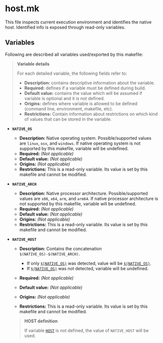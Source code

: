 # host.mk

This file inspects current execution environment and identifies the native host. Identified info is exposed through read-only variables.

## Variables

Following are described all variables used/exported by this makefile:

> **Variable details**
>
> For each detailed variable, the following fields refer to:
>
> * **Description:** contains descriptive information about the variable.
> * **Required:** defines if a variable must be defined during build.
> * **Default value:** contains the value which will be assumed if variable is optional and it is not defined.
> * **Origins:** defines where variable is allowed to be defined (command line, environment, makefile, etc).
> * **Restrictions:** Contain information about restrictions on which kind of values that can be stored in the variable.

<a name="NATIVE_OS"></a>
* **`NATIVE_OS`**

  * **Description:** Native operating system. Possible/supported values are `linux`, `osx`, and `windows`. If native operating system is not supported by this makefile, variable will be undefined.
  * **Required:** _(Not applicable)_
  * **Default value:** _(Not applicable)_
  * **Origins:** _(Not applicable)_
  * **Restrictions:** This is a read-only variable. Its value is set by this makefile and cannot be modified.

<a name="NATIVE_ARCH"></a>
* **`NATIVE_ARCH`**

  * **Description:** Native processor architecture. Possible/supported values are `x86`, `x64`, `arm`, and `arm64`. If native processor architecture is not supported by this makefile, variable will be undefined.
  * **Required:** _(Not applicable)_
  * **Default value:** _(Not applicable)_
  * **Origins:** _(Not applicable)_
  * **Restrictions:** This is a read-only variable. Its value is set by this makefile and cannot be modified.

<a name="NATIVE_HOST"></a>
* **`NATIVE_HOST`**

  * **Description:** Contains the concatenation `$(NATIVE_OS)-$(NATIVE_ARCH)`.

    * If only [`$(NATIVE_OS)`](#NATIVE_OS) was detected, value will be [`$(NATIVE_OS)`](#NATIVE_OS).
    * If  [`$(NATIVE_OS)`](#NATIVE_OS) was not detected, variable will be undefined.

  * **Required:** _(Not applicable)_
  * **Default value:** _(Not applicable)_
  * **Origins:** _(Not applicable)_
  * **Restrictions:** This is a read-only variable. Its value is set by this makefile and cannot be modified.

  > **HOST definition**
  >
  > If variable [`HOST`](builder.mk.md#HOST) is not defined, the value of `NATIVE_HOST` will be used.
